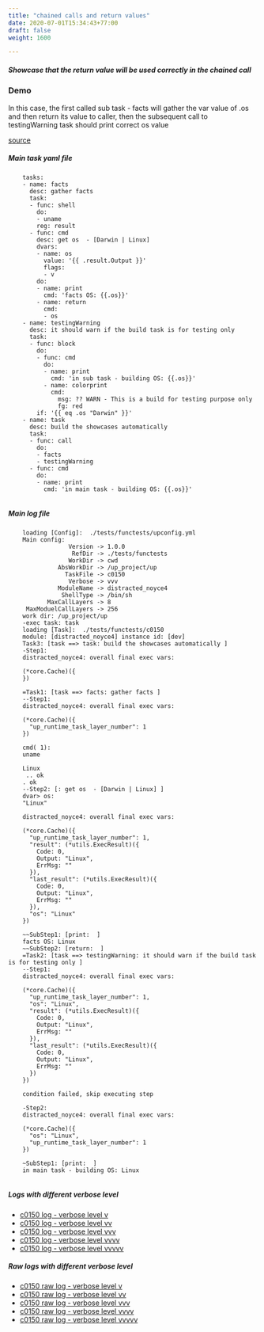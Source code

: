 ```yaml
---
title: "chained calls and return values"
date: 2020-07-01T15:34:43+77:00
draft: false
weight: 1600

---
```


##### Showcase that the return value will be used correctly in the chained call


### Demo


In this case, the first called sub task - facts will gather the var value of .os and then return its value to caller, then the subsequent call to testingWarning task should print correct os value








[source](https://github.com/upcmd/up/blob/master/tests/functests/c0150.yml)

##### Main task yaml file
```
    tasks:
    - name: facts
      desc: gather facts
      task:
      - func: shell
        do:
        - uname
        reg: result
      - func: cmd
        desc: get os  - [Darwin | Linux]
        dvars:
        - name: os
          value: '{{ .result.Output }}'
          flags:
          - v
        do:
        - name: print
          cmd: 'facts OS: {{.os}}'
        - name: return
          cmd:
          - os
    - name: testingWarning
      desc: it should warn if the build task is for testing only
      task:
      - func: block
        do:
        - func: cmd
          do:
          - name: print
            cmd: 'in sub task - building OS: {{.os}}'
          - name: colorprint
            cmd:
              msg: ?? WARN - This is a build for testing purpose only
              fg: red
        if: '{{ eq .os "Darwin" }}'
    - name: task
      desc: build the showcases automatically
      task:
      - func: call
        do:
        - facts
        - testingWarning
      - func: cmd
        do:
        - name: print
          cmd: 'in main task - building OS: {{.os}}'
    
```
##### Main log file
```
    loading [Config]:  ./tests/functests/upconfig.yml
    Main config:
                 Version -> 1.0.0
                  RefDir -> ./tests/functests
                 WorkDir -> cwd
              AbsWorkDir -> /up_project/up
                TaskFile -> c0150
                 Verbose -> vvv
              ModuleName -> distracted_noyce4
               ShellType -> /bin/sh
           MaxCallLayers -> 8
     MaxModuelCallLayers -> 256
    work dir: /up_project/up
    -exec task: task
    loading [Task]:  ./tests/functests/c0150
    module: [distracted_noyce4] instance id: [dev]
    Task3: [task ==> task: build the showcases automatically ]
    -Step1:
    distracted_noyce4: overall final exec vars:
    
    (*core.Cache)({
    })
    
    =Task1: [task ==> facts: gather facts ]
    --Step1:
    distracted_noyce4: overall final exec vars:
    
    (*core.Cache)({
      "up_runtime_task_layer_number": 1
    })
    
    cmd( 1):
    uname
    
    Linux
     .. ok
    . ok
    --Step2: [: get os  - [Darwin | Linux] ]
    dvar> os:
    "Linux"
    
    distracted_noyce4: overall final exec vars:
    
    (*core.Cache)({
      "up_runtime_task_layer_number": 1,
      "result": (*utils.ExecResult)({
        Code: 0,
        Output: "Linux",
        ErrMsg: ""
      }),
      "last_result": (*utils.ExecResult)({
        Code: 0,
        Output: "Linux",
        ErrMsg: ""
      }),
      "os": "Linux"
    })
    
    ~~SubStep1: [print:  ]
    facts OS: Linux
    ~~SubStep2: [return:  ]
    =Task2: [task ==> testingWarning: it should warn if the build task is for testing only ]
    --Step1:
    distracted_noyce4: overall final exec vars:
    
    (*core.Cache)({
      "up_runtime_task_layer_number": 1,
      "os": "Linux",
      "result": (*utils.ExecResult)({
        Code: 0,
        Output: "Linux",
        ErrMsg: ""
      }),
      "last_result": (*utils.ExecResult)({
        Code: 0,
        Output: "Linux",
        ErrMsg: ""
      })
    })
    
    condition failed, skip executing step 
    
    -Step2:
    distracted_noyce4: overall final exec vars:
    
    (*core.Cache)({
      "os": "Linux",
      "up_runtime_task_layer_number": 1
    })
    
    ~SubStep1: [print:  ]
    in main task - building OS: Linux
    
```


##### Logs with different verbose level
* [c0150 log - verbose level v](../../logs/c0150_v)
* [c0150 log - verbose level vv](../../logs/c0150_vv)
* [c0150 log - verbose level vvv](../../logs/c0150_vvvv)
* [c0150 log - verbose level vvvv](../../logs/c0150_vvvv)
* [c0150 log - verbose level vvvvv](../../logs/c0150_vvvvv)

##### Raw logs with different verbose level
* [c0150 raw log - verbose level v](../../reflogs/c0150_v.log)
* [c0150 raw log - verbose level vv](../../reflogs/c0150_vv.log)
* [c0150 raw log - verbose level vvv](../../reflogs/c0150_vvv.log)
* [c0150 raw log - verbose level vvvv](../../reflogs/c0150_vvvv.log)
* [c0150 raw log - verbose level vvvvv](../../reflogs/c0150_vvvvv.log)







